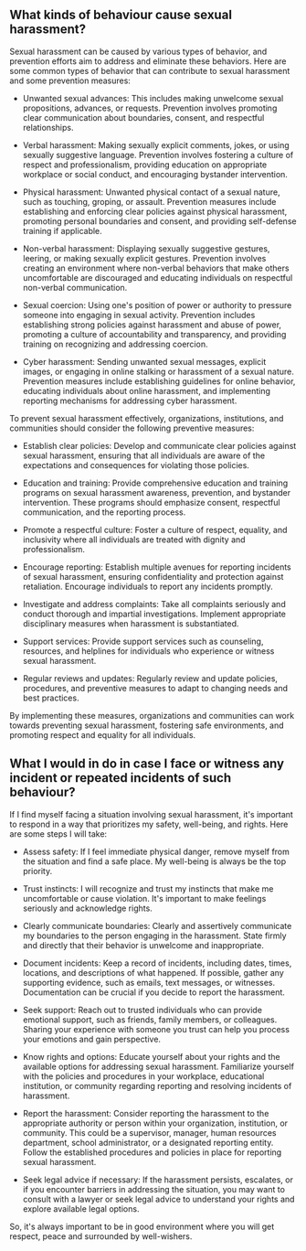 ## What kinds of behaviour cause sexual harassment?

Sexual harassment can be caused by various types of behavior, and prevention efforts aim to address and eliminate these behaviors. Here are some common types of behavior that can contribute to sexual harassment and some prevention measures:

- Unwanted sexual advances: This includes making unwelcome sexual propositions, advances, or requests. Prevention involves promoting clear communication about boundaries, consent, and respectful relationships.

- Verbal harassment: Making sexually explicit comments, jokes, or using sexually suggestive language. Prevention involves fostering a culture of respect and professionalism, providing education on appropriate workplace or social conduct, and encouraging bystander intervention.

- Physical harassment: Unwanted physical contact of a sexual nature, such as touching, groping, or assault. Prevention measures include establishing and enforcing clear policies against physical harassment, promoting personal boundaries and consent, and providing self-defense training if applicable.

- Non-verbal harassment: Displaying sexually suggestive gestures, leering, or making sexually explicit gestures. Prevention involves creating an environment where non-verbal behaviors that make others uncomfortable are discouraged and educating individuals on respectful non-verbal communication.

- Sexual coercion: Using one's position of power or authority to pressure someone into engaging in sexual activity. Prevention includes establishing strong policies against harassment and abuse of power, promoting a culture of accountability and transparency, and providing training on recognizing and addressing coercion.

- Cyber harassment: Sending unwanted sexual messages, explicit images, or engaging in online stalking or harassment of a sexual nature. Prevention measures include establishing guidelines for online behavior, educating individuals about online harassment, and implementing reporting mechanisms for addressing cyber harassment.

To prevent sexual harassment effectively, organizations, institutions, and communities should consider the following preventive measures:

-  Establish clear policies: Develop and communicate clear policies against sexual harassment, ensuring that all individuals are aware of the expectations and consequences for violating those policies.

-  Education and training: Provide comprehensive education and training programs on sexual harassment awareness, prevention, and bystander intervention. These programs should emphasize consent, respectful communication, and the reporting process.

-  Promote a respectful culture: Foster a culture of respect, equality, and inclusivity where all individuals are treated with dignity and professionalism.

-  Encourage reporting: Establish multiple avenues for reporting incidents of sexual harassment, ensuring confidentiality and protection against retaliation. Encourage individuals to report any incidents promptly.

-  Investigate and address complaints: Take all complaints seriously and conduct thorough and impartial investigations. Implement appropriate disciplinary measures when harassment is substantiated.

-  Support services: Provide support services such as counseling, resources, and helplines for individuals who experience or witness sexual harassment.

-  Regular reviews and updates: Regularly review and update policies, procedures, and preventive measures to adapt to changing needs and best practices.

By implementing these measures, organizations and communities can work towards preventing sexual harassment, fostering safe environments, and promoting respect and equality for all individuals.


## What I would in do in case I face or witness any incident or repeated incidents of such behaviour?
If I find myself facing a situation involving sexual harassment, it's important to respond in a way that prioritizes my safety, well-being, and rights. Here are some steps I will take:

- Assess safety: If I feel immediate physical danger, remove myself from the situation and find a safe place. My well-being is always be the top priority.

- Trust instincts: I will recognize and trust my instincts that make me uncomfortable or cause violation. It's important to make feelings seriously and acknowledge rights.

- Clearly communicate boundaries: Clearly and assertively communicate my boundaries to the person engaging in the harassment. State firmly and directly that their behavior is unwelcome and inappropriate. 

- Document incidents: Keep a record of incidents, including dates, times, locations, and descriptions of what happened. If possible, gather any supporting evidence, such as emails, text messages, or witnesses. Documentation can be crucial if you decide to report the harassment.

- Seek support: Reach out to trusted individuals who can provide emotional support, such as friends, family members, or colleagues. Sharing your experience with someone you trust can help you process your emotions and gain perspective.

- Know rights and options: Educate yourself about your rights and the available options for addressing sexual harassment. Familiarize yourself with the policies and procedures in your workplace, educational institution, or community regarding reporting and resolving incidents of harassment.

- Report the harassment: Consider reporting the harassment to the appropriate authority or person within your organization, institution, or community. This could be a supervisor, manager, human resources department, school administrator, or a designated reporting entity. Follow the established procedures and policies in place for reporting sexual harassment.

- Seek legal advice if necessary: If the harassment persists, escalates, or if you encounter barriers in addressing the situation, you may want to consult with a lawyer or seek legal advice to understand your rights and explore available legal options.

So, it's always important to be in good environment where you will get respect, peace and surrounded by well-wishers.
